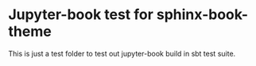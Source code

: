 # Jupyter-book test for sphinx-book-theme

This is just a test folder to test out jupyter-book build in sbt test suite.
